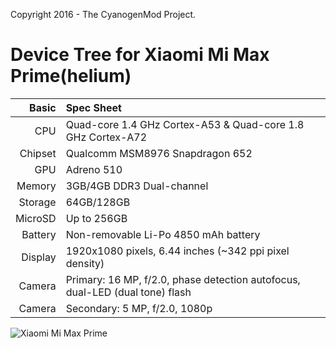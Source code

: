 Copyright 2016 - The CyanogenMod Project.

Device Tree for Xiaomi Mi Max Prime(helium)
===========================================

Basic   | Spec Sheet
-------:|:-------------------------
CPU     | Quad-core 1.4 GHz Cortex-A53 & Quad-core 1.8 GHz Cortex-A72
Chipset | Qualcomm MSM8976 Snapdragon 652
GPU     | Adreno 510
Memory  | 3GB/4GB DDR3 Dual-channel
Storage | 64GB/128GB
MicroSD | Up to 256GB
Battery | Non-removable Li-Po 4850 mAh battery
Display | 1920x1080 pixels, 6.44 inches (~342 ppi pixel density)
Camera  | Primary: 16 MP, f/2.0, phase detection autofocus, dual-LED (dual tone) flash
Camera  | Secondary: 5 MP, f/2.0, 1080p

![Xiaomi Mi Max Prime](http://cdn2.gsmarena.com/vv/pics/xiaomi/xiaomi-mi-max--1.jpg "Xiaomi Mi Max")
